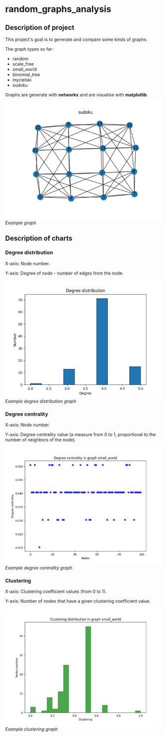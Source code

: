 # random_graphs_analysis

## Description of project

This project's goal is to generate and compare some kinds of graphs.

The graph types so far:
* random
* scale_free
* small_world
* binomial_tree
* mycielski
* sudoku

Graphs are generate with **networkx** and are visualise with **matplotlib**.

![img.png](images/img.png "Example graph")
<br/>_Example graph_


## Description of charts

### Degree distribution
X-axis: Node number.

Y-axis: Degree of node - number of edges from the node.

![img.png](images/degree_distribution.png "Example degree distribution graph")
<br/>_Example degree distribution graph_

### Degree centrality
X-axis: Node number.

Y-axis: Degree centrality value (a measure from 0 to 1, proportional to the number of neighbors of the node).

![img.png](images/degree_centrality.png "Example degree centrality graph")
<br/>_Example degree centrality graph_

### Clustering
X-axis: Clustering coefficient values (from 0 to 1).

Y-axis: Number of nodes that have a given clustering coefficient value.

![img.png](images/clustering_distribution.png "Example clustering graph")
<br/>_Example clustering graph_


